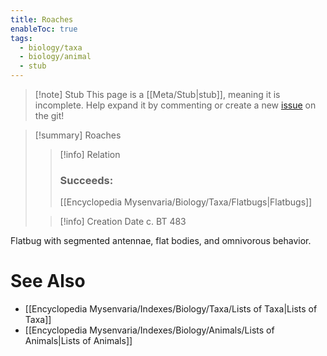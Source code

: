```yaml
---
title: Roaches
enableToc: true
tags:
  - biology/taxa
  - biology/animal
  - stub
---
```


> [!note] Stub
> This page is a [[Meta/Stub|stub]], meaning it is incomplete. Help expand it by commenting or create a new [issue](https://github.com/RagtimeGal/quartz--encyclopedia-mysenvaria/issues/new/choose) on the git!


> [!summary] Roaches
> > [!info] Relation
> > ### Succeeds:
> > [[Encyclopedia Mysenvaria/Biology/Taxa/Flatbugs|Flatbugs]]
>
> > [!info] Creation Date
> > c. BT 483

Flatbug with segmented antennae, flat bodies, and omnivorous behavior.

# See Also
- [[Encyclopedia Mysenvaria/Indexes/Biology/Taxa/Lists of Taxa|Lists of Taxa]]
- [[Encyclopedia Mysenvaria/Indexes/Biology/Animals/Lists of Animals|Lists of Animals]]
